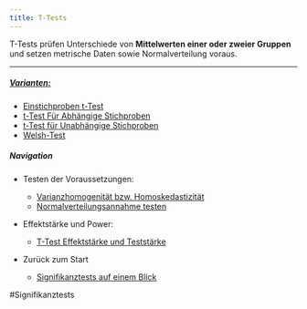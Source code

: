 ```yaml
---
title: T-Tests
---
```


T-Tests prüfen Unterschiede von **Mittelwerten einer oder zweier Gruppen** und setzen metrische Daten sowie Normalverteilung voraus.

---

##### <u>Varianten:</u>

* [Einstichproben t-Test](/einstichproben-t-test)
* [t-Test Für Abhängige Stichproben](/t-test-fuer-abhaengige-stichproben)
* [t-Test für Unabhängige Stichproben](/t-test-fuer-unabhaengige-stichproben)
* [Welsh-Test](/welsh-test)

##### Navigation

* Testen der Voraussetzungen:
  
  * [Varianzhomogenität bzw. Homoskedastizität](/varianzhomogenitaet-bzw-homoskedastizitaet)
  * [Normalverteilungsannahme testen](/normalverteilungsannahme-testen)
* Effektstärke und Power:
  
  * [T-Test Effektstärke und Teststärke](/t-test-effektstaerke-und-teststaerke)
* Zurück zum Start
  
  * [Signifikanztests auf einem Blick](/signifikanztests-auf-einem-Blick)

\#Signifikanztests
